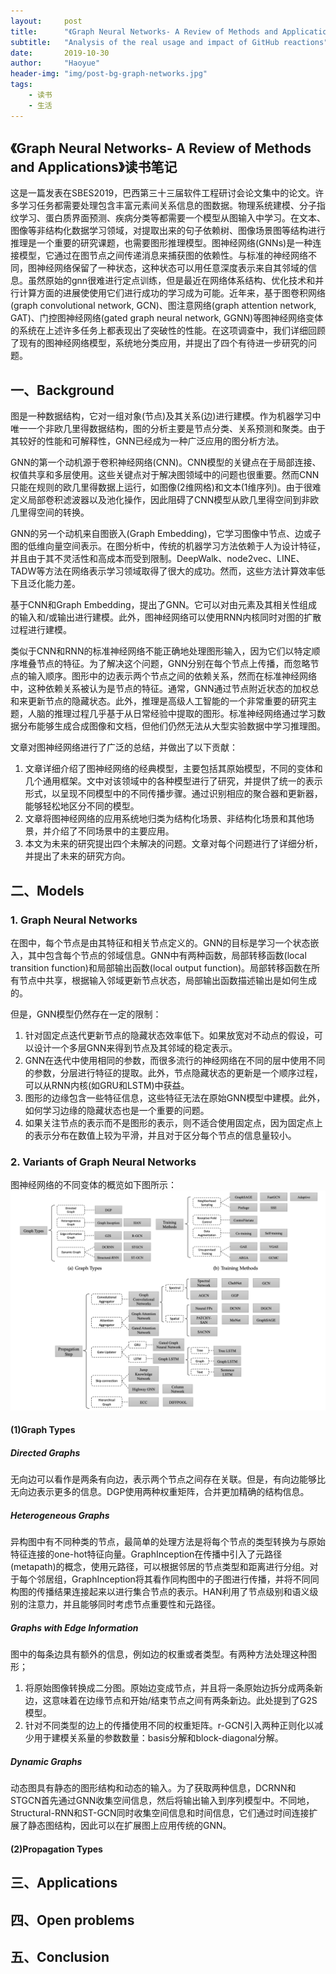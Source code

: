 ```yaml
---
layout:     post
title:      "《Graph Neural Networks- A Review of Methods and Applications》读书笔记"
subtitle:   "Analysis of the real usage and impact of GitHub reactions"
date:       2019-10-30
author:     "Haoyue"
header-img: "img/post-bg-graph-networks.jpg"
tags:
    - 读书
    - 生活
---
```


## 《Graph Neural Networks- A Review of Methods and Applications》读书笔记

这是一篇发表在SBES2019，巴西第三十三届软件工程研讨会论文集中的论文。许多学习任务都需要处理包含丰富元素间关系信息的图数据。物理系统建模、分子指纹学习、蛋白质界面预测、疾病分类等都需要一个模型从图输入中学习。在文本、图像等非结构化数据学习领域，对提取出来的句子依赖树、图像场景图等结构进行推理是一个重要的研究课题，也需要图形推理模型。图神经网络(GNNs)是一种连接模型，它通过在图节点之间传递消息来捕获图的依赖性。与标准的神经网络不同，图神经网络保留了一种状态，这种状态可以用任意深度表示来自其邻域的信息。虽然原始的gnn很难进行定点训练，但是最近在网络体系结构、优化技术和并行计算方面的进展使使用它们进行成功的学习成为可能。近年来，基于图卷积网络(graph convolutional network, GCN)、图注意网络(graph attention network, GAT)、门控图神经网络(gated graph neural network, GGNN)等图神经网络变体的系统在上述许多任务上都表现出了突破性的性能。在这项调查中，我们详细回顾了现有的图神经网络模型，系统地分类应用，并提出了四个有待进一步研究的问题。

## 一、Background
图是一种数据结构，它对一组对象(节点)及其关系(边)进行建模。作为机器学习中唯一一个非欧几里得数据结构，图的分析主要是节点分类、关系预测和聚类。由于其较好的性能和可解释性，GNN已经成为一种广泛应用的图分析方法。

GNN的第一个动机源于卷积神经网络(CNN)。CNN模型的关键点在于局部连接、权值共享和多层使用。这些关键点对于解决图领域中的问题也很重要。然而CNN只能在规则的欧几里得数据上运行，如图像(2维网格)和文本(1维序列)。由于很难定义局部卷积滤波器以及池化操作，因此阻碍了CNN模型从欧几里得空间到非欧几里得空间的转换。

GNN的另一个动机来自图嵌入(Graph Embedding)，它学习图像中节点、边或子图的低维向量空间表示。在图分析中，传统的机器学习方法依赖于人为设计特征，并且由于其不灵活性和高成本而受到限制。DeepWalk、node2vec、LINE、TADW等方法在网络表示学习领域取得了很大的成功。然而，这些方法计算效率低下且泛化能力差。

基于CNN和Graph Embedding，提出了GNN。它可以对由元素及其相关性组成的输入和/或输出进行建模。此外，图神经网络可以使用RNN内核同时对图的扩散过程进行建模。

类似于CNN和RNN的标准神经网络不能正确地处理图形输入，因为它们以特定顺序堆叠节点的特征。为了解决这个问题，GNN分别在每个节点上传播，而忽略节点的输入顺序。图形中的边表示两个节点之间的依赖关系，然而在标准神经网络中，这种依赖关系被认为是节点的特征。通常，GNN通过节点附近状态的加权总和来更新节点的隐藏状态。此外，推理是高级人工智能的一个非常重要的研究主题，人脑的推理过程几乎基于从日常经验中提取的图形。标准神经网络通过学习数据分布能够生成合成图像和文档，但他们仍然无法从大型实验数据中学习推理图。

文章对图神经网络进行了广泛的总结，并做出了以下贡献：
1. 文章详细介绍了图神经网络的经典模型，主要包括其原始模型，不同的变体和几个通用框架。文中对该领域中的各种模型进行了研究，并提供了统一的表示形式，以呈现不同模型中的不同传播步骤。通过识别相应的聚合器和更新器，能够轻松地区分不同的模型。
2. 文章将图神经网络的应用系统地归类为结构化场景、非结构化场景和其他场景，并介绍了不同场景中的主要应用。
3. 本文为未来的研究提出四个未解决的问题。文章对每个问题进行了详细分析，并提出了未来的研究方向。

## 二、Models
### 1. Graph Neural Networks
在图中，每个节点是由其特征和相关节点定义的。GNN的目标是学习一个状态嵌入，其中包含每个节点的邻域信息。GNN中有两种函数，局部转移函数(local transition function)和局部输出函数(local output function)。局部转移函数在所有节点中共享，根据输入邻域更新节点状态，局部输出函数描述输出是如何生成的。

但是，GNN模型仍然存在一定的限制：
1. 针对固定点迭代更新节点的隐藏状态效率低下。如果放宽对不动点的假设，可以设计一个多层GNN来得到节点及其邻域的稳定表示。
2. GNN在迭代中使用相同的参数，而很多流行的神经网络在不同的层中使用不同的参数，分层进行特征的提取。此外，节点隐藏状态的更新是一个顺序过程，可以从RNN内核(如GRU和LSTM)中获益。
3. 图形的边缘包含一些特征信息，这些特征无法在原始GNN模型中建模。此外，如何学习边缘的隐藏状态也是一个重要的问题。
4. 如果关注节点的表示而不是图形的表示，则不适合使用固定点，因为固定点上的表示分布在数值上较为平滑，并且对于区分每个节点的信息量较小。

### 2. Variants of Graph Neural Networks
图神经网络的不同变体的概览如下图所示：
![img](https://github.com/sunshinemingo/sunshinemingo.github.io/raw/master/img/image_md/image_36.png)

#### (1)Graph Types
##### Directed Graphs
无向边可以看作是两条有向边，表示两个节点之间存在关联。但是，有向边能够比无向边表示更多的信息。DGP使用两种权重矩阵，合并更加精确的结构信息。

##### Heterogeneous Graphs
异构图中有不同种类的节点，最简单的处理方法是将每个节点的类型转换为与原始特征连接的one-hot特征向量。GraphInception在传播中引入了元路径(metapath)的概念，使用元路径，可以根据邻居的节点类型和距离进行分组。对于每个邻居组，GraphInception将其看作同构图中的子图进行传播，并将不同同构图的传播结果连接起来以进行集合节点的表示。HAN利用了节点级别和语义级别的注意力，并且能够同时考虑节点重要性和元路径。

##### Graphs with Edge Information
图中的每条边具有额外的信息，例如边的权重或者类型。有两种方法处理这种图形；
1. 将原始图像转换成二分图。原始边变成节点，并且将一条原始边拆分成两条新边，这意味着在边缘节点和开始/结束节点之间有两条新边。此处提到了G2S模型。
2. 针对不同类型的边上的传播使用不同的权重矩阵。r-GCN引入两种正则化以减少用于建模关系量的参数数量：basis分解和block-diagonal分解。

##### Dynamic Graphs
动态图具有静态的图形结构和动态的输入。为了获取两种信息，DCRNN和STGCN首先通过GNN收集空间信息，然后将输出输入到序列模型中。不同地，Structural-RNN和ST-GCN同时收集空间信息和时间信息，它们通过时间连接扩展了静态图结构，因此可以在扩展图上应用传统的GNN。

#### (2)Propagation Types

## 三、Applications



## 四、Open problems





## 五、Conclusion

